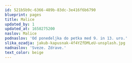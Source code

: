 ```yaml
---
id: 521b5b9c-6366-489b-83dc-3e416f6b6790
blueprint: pages
title: Malice
updated_by: 1
updated_at: 1650275200
naslov: Malice
podnaslov: 'Od ponedeljka do petka med 9. in 13. uro.'
slika_ozadja: jakub-kapusnak-4f4YZfDMLeU-unsplash.jpg
nadnaslov: 'Sveze. Zdrave.'
text_color: beige
---
```

